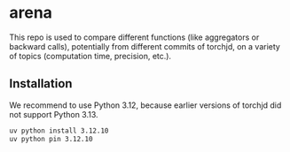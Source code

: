 # arena
This repo is used to compare different functions (like aggregators or backward calls), potentially from different commits of torchjd,
on a variety of topics (computation time, precision, etc.).

## Installation

We recommend to use Python 3.12, because earlier versions of torchjd did not support Python 3.13.
```bash
uv python install 3.12.10
uv python pin 3.12.10
```


